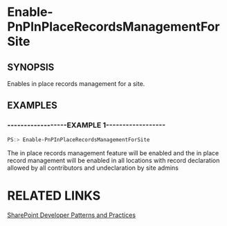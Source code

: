 # Enable-PnPInPlaceRecordsManagementForSite

## SYNOPSIS
Enables in place records management for a site.

## EXAMPLES

### ------------------EXAMPLE 1------------------
```powershell
PS:> Enable-PnPInPlaceRecordsManagementForSite
```

The in place records management feature will be enabled and the in place record management will be enabled in all locations with record declaration allowed by all contributors and undeclaration by site admins

# RELATED LINKS

[SharePoint Developer Patterns and Practices](http://aka.ms/sppnp)